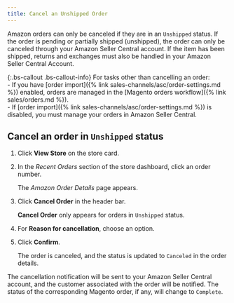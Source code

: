 ```yaml
---
title: Cancel an Unshipped Order
---
```


Amazon orders can only be canceled if they are in an `Unshipped` status. If the order is pending or partially shipped (unshipped), the order can only be canceled through your Amazon Seller Central account. If the item has been shipped, returns and exchanges must also be handled in your Amazon Seller Central Account.

{:.bs-callout .bs-callout-info}
For tasks other than cancelling an order:<br/>- If you have [order import]({% link sales-channels/asc/order-settings.md %}) enabled, orders are managed in the [Magento orders workflow]({% link sales/orders.md %}).<br/>- If [order import]({% link sales-channels/asc/order-settings.md %}) is disabled, you must manage your orders in Amazon Seller Central.

## Cancel an order in `Unshipped` status

1. Click **View Store** on the store card.

1. In the _Recent Orders_ section of the store dashboard, click an order number.

    The _Amazon Order Details_ page appears.

1. Click **Cancel Order** in the header bar.

    **Cancel Order** only appears for orders in `Unshipped` status.

1. For **Reason for cancellation**, choose an option.

1. Click **Confirm**.

    The order is canceled, and the status is updated to `Canceled` in the order details.

The cancellation notification will be sent to your Amazon Seller Central account, and the customer associated with the order will be notified. The status of the corresponding Magento order, if any, will change to `Complete`.
